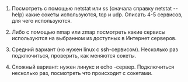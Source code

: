 1. Посмотреть с помощью netstat или ss (сначала справку netstat --help) какие сокеты используются, tcp и udp. Описать 4-5 сервисов, для чего используются.

2. Либо с помощью nmap или zmap посмотреть какие сервисы используются на выбранном из доступных в Интернет серверов.

3. Средний вариант (но нужен linux c ssh-сервисом). Несколько раз подключиться, проверить, как меняются сокеты.

4. Сложный вариант: нужен линукс и echo -сервер. Подключиться несколько раз, посмотреть что происходит с сокетами.